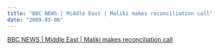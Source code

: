 ```yaml
---
title: "BBC NEWS | Middle East | Maliki makes reconciliation call"
date: "2009-03-06"
---
```


[BBC NEWS | Middle East | Maliki makes reconciliation call](https://news.bbc.co.uk/2/hi/middle_east/7928704.stm)
